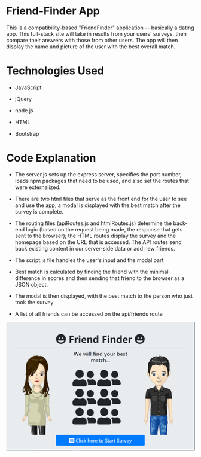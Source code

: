# Friend-Finder App

This is a compatibility-based "FriendFinder" application -- basically a dating app. This full-stack site will take in results from your users' surveys, then compare their answers with those from other users. The app will then display the name and picture of the user with the best overall match.


# Technologies Used

 * JavaScript

 * jQuery

 * node.js
 
 * HTML

 * Bootstrap


# Code Explanation

* The server.js sets up the express server, specifies the port number, loads npm packages that need to be used, and also set the routes that were externalized.

* There are two html files that serve as the front end for the user to see and use the app; a modal is displayed with the best match after the survey is complete.

* The routing files (apiRoutes.js and htmlRoutes.js) determine the back-end logic (based on the request being made, the response that gets sent to the browser); the HTML routes display the survey and the homepage based on the URL that is accessed. The API routes send back existing content in our server-side data or add new friends.

* The script.js file handles the user's input and the modal part

* Best match is calculated by finding the friend with the minimal difference in scores and then sending that friend to the browser as a JSON object.

* The modal is then displayed, with the best match to the person who just took the survey

* A list of all friends can be accessed on the api/friends route

![Image 1](./app/public/img/screenshotHome.png)


